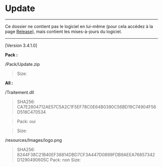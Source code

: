 # Update

---

Ce dossier ne contient pas le logiciel en lui-même (pour cela accédez à la page [Release](https://github.com/GroupManage/GroupManage/releases)), mais contient les mises-à-jours du logiciel.

---

[Version 3.4.1.0]

**Pack :**

/Pack/Update.zip
> Size: 

**All :**

/Traitement.dll
> SHA256: CA7E2804712AE57C5A2C1F5EF78C0E64B0390C56BD19C74904F56D518C470534

> Pack: oui

> Size: 

/resources/Images/logo.png
> SHA256: 8244F38C21B40EF38814DBD7CF3A447D0899FDB9AEEA76857342D1290490605C
> Pack: non
> Size: 
